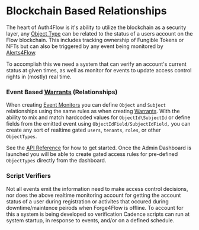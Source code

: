 # Blockchain Based Relationships

The heart of Auth4Flow is it's ability to utilize the blockchain as a security layer, any [Object Type](object-types/) can be related to the status of a users account on the Flow blockchain. This includes tracking ownership of Fungible Tokens or NFTs but can also be triggered by any event being monitored by [Alerts4Flow](../../alerts4flow/event-monitors.md).

To accomplish this we need a system that can verify an account's current status at given times, as well as monitor for events to update access control rights in (mostly) real time.

### Event Based [Warrants](warrants.md) (Relationships)

When creating [Event Monitors](../../alerts4flow/event-monitors.md) you can define `Object` and `Subject` relationships using the same rules as when creating [Warrants](warrants.md). With the ability to mix and match hardcoded values for `ObjectId\SubjectId` or define fields from the emitted event using `ObjectIdField/SubjectIdField,` you can create any sort of realtime gated `users`, `tenants`, `roles`, or other `ObjectTypes`.

See the [API Reference](http://127.0.0.1:5000/s/IcL9vdAZthTfPhyumczL/alerts4flow/event-monitoring/add-event-to-monitor-service) for how to get started. Once the Admin Dashboard is launched you will be able to create gated access rules for pre-defined `ObjectTypes` directly from the dashboard.

### Script Verifiers

Not all events emit the information need to make access control decisions, nor does the above realtime monitoring account for getting the account status of a user during registration or activites that occured during downtime/maintence peirods when Forge4Flow is offline. To account for this a system is being developed so verification Cadence scripts can run at system startup, in response to events, and/or on a defined schedule.
